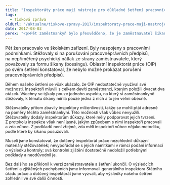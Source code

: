 ```yaml
---
title: "Inspektoráty práce mají nástroje pro důkladné šetření pracovních podmínek. Ne vždy je však dokáží využít"
tags:
  - Tisková zpráva
oldUrl: "/aktualne/tiskove-zpravy-2017/inspektoraty-prace-maji-nastroje-pro-dukladne-setreni-pracovnich-podminek-ne-vzdy-je-v"
date: 2017-08-03
perex: "<p>Pět zaměstnankyň bylo přesvědčeno, že je zaměstnavatel šikanuje a proto se obrátily na inspektorát práce. Ten na základě jejich podnětu zahájil šetření. V něm konstatoval, že k žádné šikaně nedochází. Naopak naznačil, že možná zaměstnankyně šikanují svého zaměstnavatele – aniž by své tvrzení nějak doložil. Nespokojené stěžovatelky se obrátily na veřejnou ochránkyni práv. Jak jsme zjistili během šetření, inspektorát práce nevyužil svých možností, jeho šetření bylo spíše formální a víceméně se ztotožnil s tvrzením zaměstnavatele.   </p>"
---
```


<!-- imported from the old website -->

<p>Pět žen pracovalo ve školském zařízení. Byly nespojeny s pracovními podmínkami. Stěžovaly si na porušování pracovněprávních předpisů, na nepřiměřený psychický nátlak ze strany zaměstnavatele, který považovaly za formu šikany (bossingu). Oblastní inspektorát práce (OIP) po svém šetření konstatoval, že nebylo možné prokázat porušení pracovněprávních předpisů. </p> <p><span style="font-size: 12.8px;">Během našeho šetření se však ukázalo, že OIP nedostatečně využíval své možnosti. Inspektoři mluvili s celkem devíti zaměstnanci, kterým položili dvacet dva otázek. Všechny se týkaly pouze jednoho aspektu, na který si zaměstnankyně stěžovaly, k tématu šikany mířila pouze jedna z nich a to jen velmi obecně.</span></p> <p><span style="font-size: 12.8px;">Stěžovatelky přitom zbavily inspektory mlčenlivosti, takže se mohli ptát adresně na poměry těchto zaměstnankyní. Této možnosti však vůbec nevyužili. Stěžovatelky dodaly inspektorům důkazy, které měly podporovat jejich tvrzení. Z protokolu inspekce však není jasné, jakým způsobem s nimi inspektoři pracovali a zda vůbec. Z podkladů není zřejmé, zda měli inspektoři vůbec nějako metodiku, podle které by šikanu posuzovali.</span></p> <p><span style="font-size: 12.8px;">Museli jsme konstatovat, že dotčený inspektorát práce nezohlednil důkazní materiály stěžovatelek; nevypořádal se s jejich námitkami v rámci podání informací o výsledku kontroly; svá kontrolní zjištění dostatečně nedoložil potřebnými podklady a neodůvodnil je.</span></p> <p><span style="font-size: 12.8px;">Bez dalšího se přiklonil k verzi zaměstnavatele a šetření ukončil. O výsledcích šetření a zjištěných pochybeních jsme informovali generálního inspektora Státního úřadu práce a dotčený inspektorát jsme vyzvali, aby výsledky našeho šetření zohlednil ve své další činnosti. </span></p>

